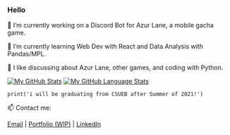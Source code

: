 ### Hello

<!--
**kaynhelga9/kaynhelga9** is a ✨ _special_ ✨ repository because its `README.md` (this file) appears on your GitHub profile.

Here are some ideas to get you started:

- 🔭 I’m currently working on ...
- 🌱 I’m currently learning ...
- 👯 I’m looking to collaborate on ...
- 🤔 I’m looking for help with ...
- 💬 Ask me about ...
- 📫 How to reach me: ...
- 😄 Pronouns: ...
- ⚡ Fun fact: ...
-->

🔭 I’m currently working on a Discord Bot for Azur Lane, a mobile gacha game.

🌱 I’m currently learning Web Dev with React and Data Analysis with Pandas/MPL.

💬 I like discussing about Azur Lane, other games, and coding with Python.


[![My GitHub Stats](https://github-readme-stats.vercel.app/api/?username=kaynhelga9&count_private=true&theme=react&showicons=true)]() 
[![My GitHub Language Stats](https://github-readme-stats.vercel.app/api/top-langs/?username=kaynhelga9&langs_count=5&theme=react)]()


`print('i will be graduating from CSUEB after Summer of 2021!')`


📫 Contact me:

[Email](mailto:khanhhp02@gmail.com) | [Portfolio (WIP)]() | [LinkedIn](https://www.linkedin.com/in/khanh-huynh-63008714a/)



